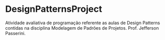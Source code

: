 # DesignPatternsProject
Atividade avaliativa de programação referente as aulas de Design Patterns contidas na disciplina Modelagem de Padrões de Projetos. Prof. Jefferson Passerini.
